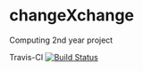 # changeXchange
Computing 2nd year project

Travis-CI
[![Build Status](https://travis-ci.org/gml16/changeXchange.svg?branch=master)](https://travis-ci.org/gml16/changeXchange)
